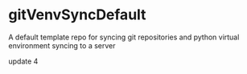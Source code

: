 # gitVenvSyncDefault
A default template repo for syncing git repositories and python virtual environment syncing to a server

update 4
